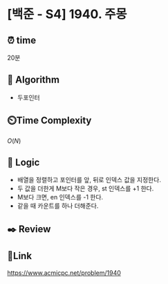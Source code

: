 # [백준 - S4] 1940. 주몽

## ⏰ **time**

20분

## :pushpin: **Algorithm**

- 두포인터

## ⏲️**Time Complexity**

$O(N)$

## :round_pushpin: **Logic**

- 배열을 정렬하고 포인터를 앞, 뒤로 인덱스 값을 지정한다.
- 두 값을 더한게 M보다 작은 경우, st 인덱스를 +1 한다.
- M보다 크면, en 인덱스를 -1 한다.
- 같을 때 카운트를 하나 더해준다.

## :black_nib: **Review**


## 📡**Link**

https://www.acmicpc.net/problem/1940